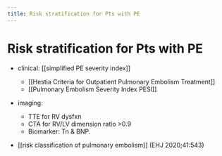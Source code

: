 ```yaml
---
title: Risk stratification for Pts with PE
---
```

# Risk stratification for Pts with PE

* clinical: [[simplified PE severity index]]
	* [[Hestia Criteria for Outpatient Pulmonary Embolism Treatment]]
	* [[Pulmonary Embolism Severity Index PESI]]

* imaging:
	* TTE for RV dysfxn
	* CTA for RV/LV dimension ratio >0.9
	* Biomarker: Tn & BNP.

* [[risk classification of pulmonary embolism]] (EHJ 2020;41:543)

